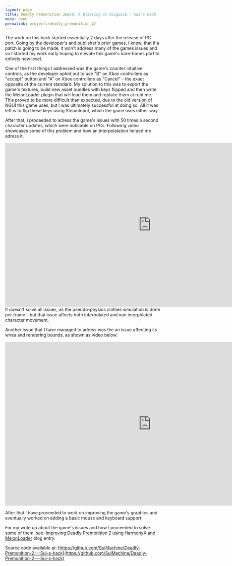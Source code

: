 ```yaml
---
layout: page
title: Deadly Premonition 2&#58; A Blessing in Disguise - Sui's Hack
menu: none
permalink: projects/deadly_premonition_2/
---
```


The work on this hack started essentially 2 days after the release of PC port. Going by the developer's and publisher's prior games, I knew, that if a patch is going to be made, it won't address many of the games issues and so I started my work early hoping to elevate this game's bare-bones port to entirely new level. 

One of the first things I addressed was the game's counter intuitive controls, as the developer opted out to use "B" on Xbox controllers as "accept" button and "A" on Xbox controllers as "Cancel" - the exact opposite of the current standard. My solution to this was to export the game's textures, build new asset bundles with keys flipped and then write the MelonLoader plugin that will load them and replace them at runtime. This proved to be more difficult than expected, due to the old version of NGUI this game uses, but I was ultimately successful at doing so. All it was left is to flip these keys using SteamInput, which the game uses either way.

After that, I proceeded to adress the game's issues with 50 times a second character updates, which were noticable on PCs. Following video showcases some of this problem and how an interpolatation helped me adress it.
<center><iframe width="940" height="528" src="https://www.youtube.com/embed/mZc9j-SmA0s" frameborder="0" allowfullscreen></iframe></center>
It doesn't solve all issues, as the pseudo-physics clothes simulation is done per frame - but that issue affects both interpolated and non interpolated character movement.

Another issue that I have managed to adress was the an issue affecting its wires and rendering bounds, as shown as video below:
<center><iframe width="940" height="528" src="https://www.youtube.com/embed/VtjgaIj6LB8" frameborder="0" allowfullscreen></iframe></center>

After that I have proceeded to work on improving the game's graphics and eventually worked on adding a basic mouse and keyboard support.

For my write up about the game's issues and how I proceeded to solve some of them, see: [Improving Deadly Premonition 2 using HarmonyX and MelonLoader](../../../2022/07/07/Improving_Deadly_Premonition_2_using_HarmonyX_and_MelonLoader.html) blog entry.

Source code available at: [https://github.com/SuiMachine/Deadly-Premonition-2---Sui-s-hack](https://github.com/SuiMachine/Deadly-Premonition-2---Sui-s-hack)